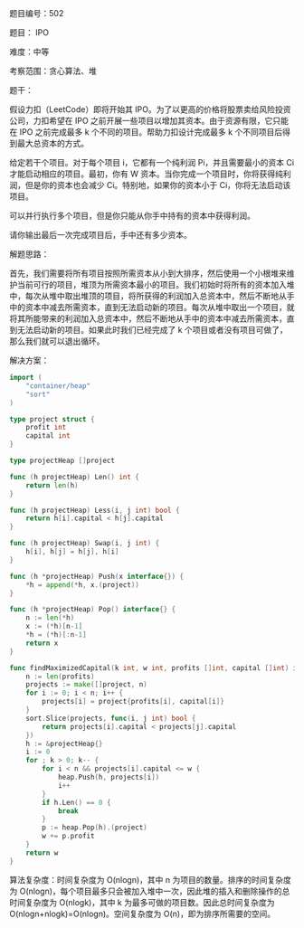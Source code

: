 题目编号：502

题目： IPO

难度：中等

考察范围：贪心算法、堆

题干：

假设力扣（LeetCode）即将开始其 IPO。为了以更高的价格将股票卖给风险投资公司，力扣希望在 IPO 之前开展一些项目以增加其资本。由于资源有限，它只能在 IPO 之前完成最多 k 个不同的项目。帮助力扣设计完成最多 k 个不同项目后得到最大总资本的方式。

给定若干个项目。对于每个项目 i，它都有一个纯利润 Pi，并且需要最小的资本 Ci 才能启动相应的项目。最初，你有 W 资本。当你完成一个项目时，你将获得纯利润，但是你的资本也会减少 Ci。特别地，如果你的资本小于 Ci，你将无法启动该项目。

可以并行执行多个项目，但是你只能从你手中持有的资本中获得利润。

请你输出最后一次完成项目后，手中还有多少资本。

解题思路：

首先，我们需要将所有项目按照所需资本从小到大排序，然后使用一个小根堆来维护当前可行的项目，堆顶为所需资本最小的项目。我们初始时将所有的资本加入堆中，每次从堆中取出堆顶的项目，将所获得的利润加入总资本中，然后不断地从手中的资本中减去所需资本，直到无法启动新的项目。每次从堆中取出一个项目，就将其所能带来的利润加入总资本中，然后不断地从手中的资本中减去所需资本，直到无法启动新的项目。如果此时我们已经完成了 k 个项目或者没有项目可做了，那么我们就可以退出循环。

解决方案：

```go
import (
    "container/heap"
    "sort"
)

type project struct {
    profit int
    capital int
}

type projectHeap []project

func (h projectHeap) Len() int {
    return len(h)
}

func (h projectHeap) Less(i, j int) bool {
    return h[i].capital < h[j].capital
}

func (h projectHeap) Swap(i, j int) {
    h[i], h[j] = h[j], h[i]
}

func (h *projectHeap) Push(x interface{}) {
    *h = append(*h, x.(project))
}

func (h *projectHeap) Pop() interface{} {
    n := len(*h)
    x := (*h)[n-1]
    *h = (*h)[:n-1]
    return x
}

func findMaximizedCapital(k int, w int, profits []int, capital []int) int {
    n := len(profits)
    projects := make([]project, n)
    for i := 0; i < n; i++ {
        projects[i] = project{profits[i], capital[i]}
    }
    sort.Slice(projects, func(i, j int) bool {
        return projects[i].capital < projects[j].capital
    })
    h := &projectHeap{}
    i := 0
    for ; k > 0; k-- {
        for i < n && projects[i].capital <= w {
            heap.Push(h, projects[i])
            i++
        }
        if h.Len() == 0 {
            break
        }
        p := heap.Pop(h).(project)
        w += p.profit
    }
    return w
}
```

算法复杂度：时间复杂度为 O(nlogn)，其中 n 为项目的数量。排序的时间复杂度为 O(nlogn)，每个项目最多只会被加入堆中一次，因此堆的插入和删除操作的总时间复杂度为 O(nlogk)，其中 k 为最多可做的项目数。因此总时间复杂度为 O(nlogn+nlogk)=O(nlogn)。空间复杂度为 O(n)，即为排序所需要的空间。